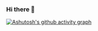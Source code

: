 ### Hi there 👋

[![Ashutosh's github activity graph](https://activity-graph.herokuapp.com/graph?username=jobairshakib&theme=github)](https://github.com/ashutosh00710/github-readme-activity-graph)

<!--
**jobairshakib/jobairshakib** is a ✨ _special_ ✨ repository because its `README.md` (this file) appears on your GitHub profile.

Here are some ideas to get you started:

- 🔭 I’m currently working on ...
- 🌱 I’m currently learning ...
- 👯 I’m looking to collaborate on ...
- 🤔 I’m looking for help with ...
- 💬 Ask me about ...
- 📫 How to reach me: ...
- 😄 Pronouns: ...
- ⚡ Fun fact: ...
-->
